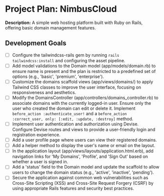 # Project Plan: NimbusCloud

**Description:** A simple web hosting platform built with Ruby on Rails, offering basic domain management features.


## Development Goals

- [ ] Configure the tailwindcss-rails gem by running `rails tailwindcss:install` and configuring the asset pipeline.
- [ ] Add model validations to the Domain model (app/models/domain.rb) to ensure name is present and the plan is restricted to a predefined set of options (e.g., 'basic', 'premium', 'enterprise').
- [ ] Customize the domains scaffold views (app/views/domains/) to apply Tailwind CSS classes to improve the user interface, focusing on responsiveness and aesthetics.
- [ ] Modify the DomainsController (app/controllers/domains_controller.rb) to associate domains with the currently logged-in user. Ensure only the user who created the domain can edit or delete it. Implement `before_action :authenticate_user!` and a `before_action :correct_user, only: [:edit, :update, :destroy]` method.
- [ ] Implement user authentication and authorization using Devise. Configure Devise routes and views to provide a user-friendly login and registration experience.
- [ ] Add a user profile page where users can view their registered domains.
- [ ] Add a helper method to display the user's name or email on the layout.
- [ ] In the application layout (app/views/layouts/application.html.erb), add navigation links for 'My Domains', 'Profile', and 'Sign Out' based on whether a user is signed in.
- [ ] Add a 'status' field to the Domain model and update the scaffold to allow users to change the domain status (e.g., 'active', 'inactive', 'pending').
- [ ] Secure the application against common web vulnerabilities such as Cross-Site Scripting (XSS) and Cross-Site Request Forgery (CSRF) by using appropriate Rails features and security best practices.
